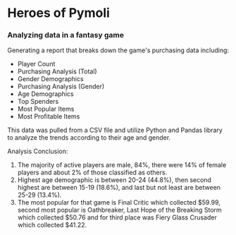 # Heroes of Pymoli 
### Analyzing data in a fantasy game
Generating a report that breaks down the game's purchasing data including:
- Player Count
- Purchasing Analysis (Total)
- Gender Demographics
- Purchasing Analysis (Gender)
- Age Demographics
- Top Spenders
- Most Popular Items
- Most Profitable Items

This data was pulled from a CSV file and utilize Python and Pandas library to analyze the trends according to their age and gender.

Analysis Conclusion:
  1.  The majority of active players are male, 84%, there were 14% of female players and about 2% of those classified as others.
  2.  Highest age demographic is between 20-24 (44.8%), then second highest are between 15-19 (18.6%), and last but not least are between 25-29 (13.4%).
  3.  The most popular for that game is Final Critic which collected $59.99, second most popular is Oathbreaker, Last Hope of the Breaking Storm which collected $50.76 and for third place was Fiery Glass Crusader which collected $41.22.
